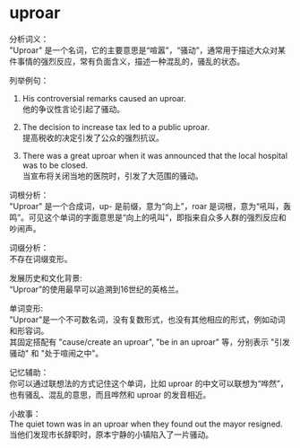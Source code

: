 # uproar

分析词义：  
"Uproar" 是一个名词，它的主要意思是“喧嚣”，“骚动”，通常用于描述大众对某件事情的强烈反应，常有负面含义，描述一种混乱的，骚乱的状态。

  

列举例句：

  

1.  His controversial remarks caused an uproar.  
    他的争议性言论引起了骚动。
    
      
    
2.  The decision to increase tax led to a public uproar.  
    提高税收的决定引发了公众的强烈抗议。
    
      
    
3.  There was a great uproar when it was announced that the local hospital was to be closed.  
    当宣布将关闭当地的医院时，引发了大范围的骚动。
    
      
    

  

词根分析：  
"Uproar" 是一个合成词，up- 是前缀，意为“向上”，roar 是词根，意为“吼叫，轰鸣”。可见这个单词的字面意思是“向上的吼叫”，即指来自众多人群的强烈反应和吵闹声。

  

词缀分析：  
不存在词缀变形。

  

发展历史和文化背景:  
“Uproar”的使用最早可以追溯到16世纪的英格兰。

  

单词变形:  
"Uproar"是一个不可数名词，没有复数形式，也没有其他相应的形式，例如动词和形容词。  
其固定搭配有 "cause/create an uproar", "be in an uproar" 等，分别表示 "引发骚动" 和 "处于喧闹之中"。

  

记忆辅助：  
你可以通过联想法的方式记住这个单词，比如 uproar 的中文可以联想为“哗然”，也有骚乱、混乱的意思，而且哗然和 uproar 的发音相近。

  

小故事：  
The quiet town was in an uproar when they found out the mayor resigned.  
当他们发现市长辞职时，原本宁静的小镇陷入了一片骚动。
